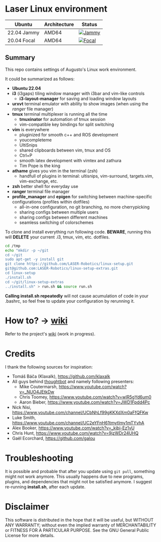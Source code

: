 # Laser Linux environment

| Ubuntu               | Architecture | Status                                                                                                                                                           |
| -------------------- | ------------ | ---------------------------------------------------------------------------------------------------------------------------------------------------------------- |
| 22.04 Jammy          | AMD64        | [![Jammy](https://github.com/Augusto-Viniciuss/linux-setup/actions/workflows/jammy.yml/badge.svg)](https://github.com/Augusto-Viniciuss/linux-setup/actions/workflows/jammy.yml)          |
| 20.04 Focal          | AMD64        | [![Focal](https://github.com/Augusto-Viniciuss/linux-setup/actions/workflows/focal.yml/badge.svg)](https://github.com/Augusto-Viniciuss/linux-setup/actions/workflows/focal.yml)          |

## Summary

This repo contains settings of Augusto's Linux work environment.

It could be summarized as follows:
* **Ubuntu 22.04**
* **i3** (i3gaps) tiling window manager with i3bar and vim-like controls
  * **i3-layout-manager** for saving and loading window layouts
* **urxvt** terminal emulator with ability to show images (when using the *ranger* file manager)
* **tmux** terminal multiplexer is running all the time
  * **tmuxinator** for automation of tmux session
  * vim-compatible key bindings for split switching
* **vim** is everywhere
  * pluginized for smooth c++ and ROS development
  * youcompleteme
  * UltiSnips
  * shared clipboards between vim, tmux and OS
  * Ctrl+P
  * smooth latex development with vimtex and zathura
  * Tim Pope is the king
* **athame** gives you vim in the terminal (zsh)
  * handfull of plugins in terminal: ultisnips, vim-surround, targets.vim, vim-exchange, etc.
* **zsh** better shell for everyday use
* **ranger** terminal file manager
* **profile_manager** and **epigen** for switching between machine-specific configurations (profiles within dotfiles)
  * all-in-one configuration, no git branching, no more cherrypicking
  * sharing configs between multiple users
  * sharing configs between different machines
  * seamless switching of colorschemes

To clone and install everything run following code. **BEWARE**, running this will **DELETE** your current .i3, tmux, vim, etc. dotfiles.
```bash
cd /tmp
echo "mkdir -p ~/git
cd ~/git
sudo apt-get -y install git
git clone https://github.com/LASER-Robotics/linux-setup.git
git@github.com:LASER-Robotics/linux-setup-extras.git
cd linux-setup
./install.sh
cd ~/git/linux-setup-extras
../install.sh" > run.sh && source run.sh
```
**Calling install.sh repeatedly** will not cause acumulation of code in your .bashrc, so feel free to update your configuration by rerunning it.

# How to? -> [wiki](https://github.com/Klaxalk/linux-setup/wiki)

Refer to the project's [wiki](https://github.com/Klaxalk/linux-setup/wiki) (work in progress).

# Credits

I thank the following sources for inspiration:

* Tomáš Báča (Klaxalk), https://github.com/klaxalk
* All guys behind [thoughtbot](https://www.youtube.com/user/ThoughtbotVideo) and namely following presenters:
  * Mike Coutermarsh, https://www.youtube.com/watch?v=_NUO4JEtkDw
  * Chris Toomey, https://www.youtube.com/watch?v=wlR5gYd6um0
  * Aaron Bieber, https://www.youtube.com/watch?v=JWD1Fpdd4Pc
* Nick Nisi, https://www.youtube.com/channel/UCbNhLf99gKKXdXm0aFfQFKw
* Luke Smith, https://www.youtube.com/channel/UC2eYFnH61tmytImy1mTYvhA
* Alex Booker, https://www.youtube.com/watch?v=_kjbj-Ez1vU
* Chris Hunt, https://www.youtube.com/watch?v=9jzWDr24UHQ
* Gaël Ecorchard, https://github.com/galou

# Troubleshooting

It is possible and probable that after you update using ```git pull```, something might not work anymore.
This usually happens due to new programs, plugins, and dependencies that might not be satisfied anymore.
I suggest re-running **install.sh**, after each update.

# Disclaimer

This software is distributed in the hope that it will be useful, but WITHOUT ANY WARRANTY; without even the implied warranty of MERCHANTABILITY or FITNESS FOR A PARTICULAR PURPOSE.
See the GNU General Public License for more details.
